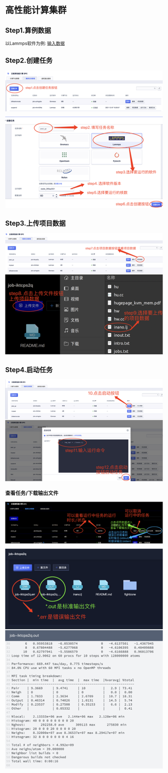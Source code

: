 # 高性能计算集群

## Step1.算例数据
以Lammps软件为例: [输入数据](http://117.50.22.60/inano.lj)

## Step2.创建任务
<img src="./files/cat1.png">

<span id="diyimage"></span>

<img src="./files/cat2.png">

<span id="filestash"></span>

## Step3.上传项目数据
<img src="./files/upload1.png">

<img src="./files/upload2.png">

## Step4.启动任务
<img src="./files/run1.png">

<img src="./files/run2.png">

<span id="howtorun"></span>


### 查看任务/下载输出文件
<img src="./files/get1.png">

<span id="filestash2"></span>

<img src="./files/get2.png">

<img src="./files/get3.png">

<span id="howtorun_detail"></span>

